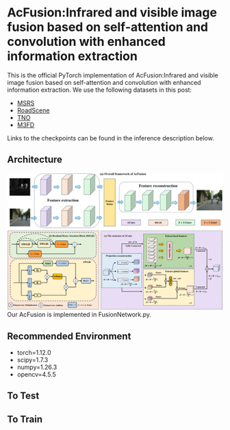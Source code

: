 # AcFusion:Infrared and visible image fusion based on self-attention and convolution with enhanced information extraction
This is the official PyTorch implementation of AcFusion:Infrared and visible image fusion based on self-attention and convolution with enhanced information extraction. We use the following datasets in this post:
* [MSRS](https://github.com/Linfeng-Tang/PIAFusion)
* [RoadScene](https://github.com/hanna-xu/RoadScene)
* [TNO](https://figshare.com/articles/dataset/TNO_Image_Fusion_Dataset/1008029)
* [M3FD](https://github.com/dlut-dimt/TarDAL)
  
Links to the checkpoints can be found in the inference description below.

## Architecture
![](https://github.com/Ist-Zhy/AcFusion/blob/main/docs/AcFusion.png)
Our AcFusion is implemented in FusionNetwork.py.

## Recommended Environment
*   torch=1.12.0
*   scipy=1.7.3
*   numpy=1.26.3
*   opencv=4.5.5

## To Test

## To Train

